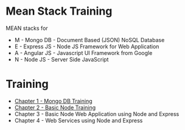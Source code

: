 # Mean Stack Training

MEAN stacks for

  * M - Mongo DB    - Document Based (JSON) NoSQL Database
  * E - Express JS  - Node JS Framework for Web Application
  * A - Angular JS  - Javascript UI Framework from Google  
  * N - Node JS     - Server Side JavaScript
  
# Training
  
  * [Chapter 1 - Mongo DB Training](ch-01/README.md)   
  * [Chapter 2 - Basic Node Training](ch-02/README.md)
  * Chapter 3 - Basic Node Web Application using Node and Express
  * Chapter 4 - Web Services using Node and Express
